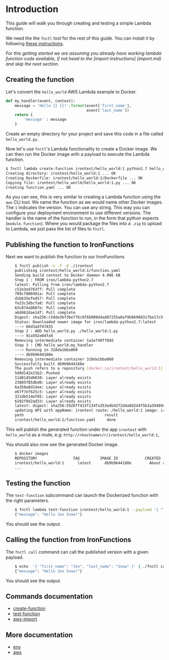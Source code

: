 # Introduction

This guide will walk you through creating and testing a simple Lambda function.

We need the the `fnctl` tool for the rest of this guide. You can install it
by following [these instructions](https://github.com/iron-io/function/fnctl).

*For this getting started we are assuming you already have working lambda function code available, if not head to the [import instructions] (import.md) and skip the next section.*

## Creating the function

Let's convert the `hello_world` AWS Lambda example to Docker.

```python
def my_handler(event, context):
    message = 'Hello {} {}!'.format(event['first_name'], 
                                    event['last_name'])  
    return { 
        'message' : message
    }  
```

Create an empty directory for your project and save this code in a file called
`hello_world.py`.

Now let's use `fnctl`'s Lambda functionality to create a Docker image. We can
then run the Docker image with a payload to execute the Lambda function.

```sh
$ fnctl lambda create-function irontest/hello_world:1 python2.7 hello_world.my_handler hello_world.py
Creating directory: irontest/hello_world:1 ... OK
Creating Dockerfile: irontest/hello_world:1/Dockerfile ... OK
Copying file: irontest/hello_world/hello_world:1.py ... OK
Creating function.yaml ... OK
```

As you can see, this is very similar to creating a Lambda function using the
`aws` CLI tool. We name the function as we would name other Docker images. The
`1` indicates the version. You can use any string. This way you can configure
your deployment environment to use different versions. The handler is
the name of the function to run, in the form that python expects
(`module.function`). Where you would package the files into a `.zip` to upload
to Lambda, we just pass the list of files to `fnctl`.

## Publishing the function to IronFunctions

Next we want to publish the function to our IronFunctions
```sh
    $ fnctl publish -v -f -d ./irontest
    publishing irontest/hello_world:1/function.yaml
    Sending build context to Docker daemon 4.096 kB
    Step 1 : FROM iron/lambda-python2.7
    latest: Pulling from iron/lambda-python2.7
    c52e3ed763ff: Pull complete 
    789cf808491a: Pull complete 
    d1b635efed57: Pull complete 
    fe23c3dbcfa8: Pull complete 
    63c874a9687e: Pull complete 
    a6d462dae1df: Pull complete 
    Digest: sha256:c5dde3bf3be776c0f6b909d4ad87255a0af9b6696831fbe17c5f659655a0494a
    Status: Downloaded newer image for iron/lambda-python2.7:latest
    ---> 66d3adf47835
    Step 2 : ADD hello_world.py ./hello_world:1.py
    ---> 91a592e0dfa9
    Removing intermediate container 1a1ef40ff0dd
    Step 3 : CMD hello_world.my_handler
    ---> Running in 318da1bba060
    ---> db9b9644168e
    Removing intermediate container 318da1bba060
    Successfully built db9b9644168e
    The push refers to a repository [docker.io/irontest/hello_world:1]
    5d9d142e21b2: Pushed 
    11d8145d6038: Layer already exists 
    23885f85dbd0: Layer already exists 
    6a350a8d14ee: Layer already exists 
    e67f7ef625c5: Layer already exists 
    321db514ef85: Layer already exists 
    6102f0d2ad33: Layer already exists 
    latest: digest: sha256:5926ff413f134fa353e4b42f2d4a0d2d4f5b3a39489cfdf6dd5b4a63c4e40dee size: 1784
    updating API with appName: irontest route: /hello_world:1 image: irontest/hello_world:1 
    path                                    result
    irontest/hello_world:1/function.yaml     done
```

This will publish the generated function under the app `irontest` with `hello_world` as a route, e.g:
`http://<hostname>/r/irontest/hello_world:1`,

You should also now see the generated Docker image.

```sh
    $ docker images
    REPOSITORY                TAG         IMAGE ID            CREATED              VIRTUAL SIZE
    irontest/hello_world:1      latest      db9b9644168e        About a minute ago   108.4 MB
    ...
```

## Testing the function

The `test-function` subcommand can launch the Dockerized function with the
right parameters.

```sh
    $ fnctl lambda test-function irontest/hello_world:1 --payload '{ "first_name": "Jon", "last_name": "Snow" }'
    {"message": "Hello Jon Snow!"}
```

You should see the output. 

## Calling the function from IronFunctions

The `fnctl call` command can call the published version with a given payload.

```sh
    $ echo  '{ "first_name": "Jon", "last_name": "Snow" }' | ./fnctl call irontest /hello_world:1
    {"message": "Hello Jon Snow!"}
```

You should see the output. 


## Commands documentation
* [create-function](create.md)
* [test-function](test.md)
* [aws-import](import.md)

## More documentation
* [env](environment.md)
* [aws](aws.md)
